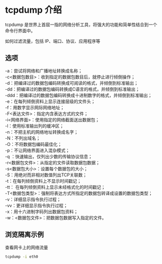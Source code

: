 # tcpdump 介绍

tcpdump 是世界上首屈一指的网络分析工具，将强大的功能和简单性结合到一个命令行界面中。

如何过滤流量，包括 IP、端口、协议、应用程序等

## 选项

-a：尝试将网络和广播地址转换成名称；  
-c<数据包数目>：收到指定的数据包数目后，就停止进行倾倒操作；  
-d：把编译过的数据包编码转换成可阅读的格式，并倾倒到标准输出；  
-dd：把编译过的数据包编码转换成C语言的格式，并倾倒到标准输出；  
-ddd：把编译过的数据包编码转换成十进制数字的格式，并倾倒到标准输出；  
-e：在每列倾倒资料上显示连接层级的文件头；  
-f：用数字显示网际网络地址；  
-F<表达文件>：指定内含表达方式的文件；  
-i<网络界面>：使用指定的网络截面送出数据包；  
-l：使用标准输出列的缓冲区；  
-n：不把主机的网络地址转换成名字；  
-N：不列出域名；  
-O：不将数据包编码最佳化；  
-p：不让网络界面进入混杂模式；  
-q ：快速输出，仅列出少数的传输协议信息；  
-r<数据包文件>：从指定的文件读取数据包数据；  
-s<数据包大小>：设置每个数据包的大小；  
-S：用绝对而非相对数值列出TCP关联数；  
-t：在每列倾倒资料上不显示时间戳记；  
-tt： 在每列倾倒资料上显示未经格式化的时间戳记；  
-T<数据包类型>：强制将表达方式所指定的数据包转译成设置的数据包类型；  
-v：详细显示指令执行过程；  
-vv：更详细显示指令执行过程；  
-x：用十六进制字码列出数据包资料；  
-w：<数据包文件>：把数据包数据写入指定的文件。  

## 浏览隔离示例

查看网卡上的网络流量

```bash
tcpdump -i eth0
```
